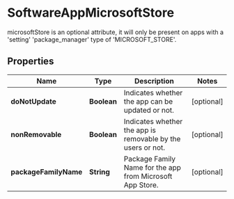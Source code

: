 

# SoftwareAppMicrosoftStore

microsoftStore is an optional attribute, it will only be present on apps with a 'setting' 'package_manager' type of 'MICROSOFT_STORE'.

## Properties

| Name | Type | Description | Notes |
|------------ | ------------- | ------------- | -------------|
|**doNotUpdate** | **Boolean** | Indicates whether the app can be updated or not. |  [optional] |
|**nonRemovable** | **Boolean** | Indicates whether the app is removable by the users or not. |  [optional] |
|**packageFamilyName** | **String** | Package Family Name for the app from Microsoft App Store. |  [optional] |




